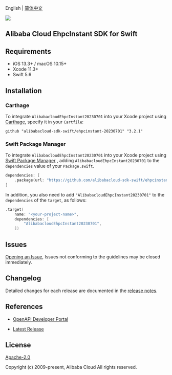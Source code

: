 English | [简体中文](README-CN.md)

![](https://aliyunsdk-pages.alicdn.com/icons/AlibabaCloud.svg)

## Alibaba Cloud EhpcInstant SDK for Swift

## Requirements

- iOS 13.3+ / macOS 10.15+
- Xcode 11.3+
- Swift 5.6

## Installation

### Carthage

To integrate `AlibabacloudEhpcInstant20230701` into your Xcode project using [Carthage](https://github.com/Carthage/Carthage), specify it in your `Cartfile`:

```ogdl
github "alibabacloud-sdk-swift/ehpcinstant-20230701" "3.2.1"
```

### Swift Package Manager

To integrate `AlibabacloudEhpcInstant20230701` into your Xcode project using [Swift Package Manager](https://swift.org/package-manager/) , adding `AlibabacloudEhpcInstant20230701` to the `dependencies` value of your `Package.swift`.

```swift
dependencies: [
    .package(url: "https://github.com/alibabacloud-sdk-swift/ehpcinstant-20230701.git", from: "3.2.1")
]
```

In addition, you also need to add `"AlibabacloudEhpcInstant20230701"` to the `dependencies` of the `target`, as follows:

```swift
.target(
    name: "<your-project-name>",
    dependencies: [
        "AlibabacloudEhpcInstant20230701",
    ])
```

## Issues

[Opening an Issue](https://github.com/alibabacloud-sdk-swift/ehpcinstant-20230701/issues/new), Issues not conforming to the guidelines may be closed immediately.

## Changelog

Detailed changes for each release are documented in the [release notes](./ChangeLog.txt).

## References

* [OpenAPI Developer Portal](https://next.api.alibabacloud.com/home)
- [Latest Release](https://github.com/alibabacloud-sdk-swift/ehpcinstant-20230701)

## License

[Apache-2.0](http://www.apache.org/licenses/LICENSE-2.0)

Copyright (c) 2009-present, Alibaba Cloud All rights reserved.
